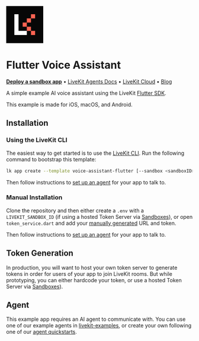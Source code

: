 <a href="https://livekit.io/">
  <img src="./.github/assets/livekit-mark.png" alt="LiveKit logo" width="100" height="100">
</a>

# Flutter Voice Assistant

<p>
  <a href="https://cloud.livekit.io/projects/p_/sandbox"><strong>Deploy a sandbox app</strong></a>
  •
  <a href="https://docs.livekit.io/agents/overview/">LiveKit Agents Docs</a>
  •
  <a href="https://livekit.io/cloud">LiveKit Cloud</a>
  •
  <a href="https://blog.livekit.io/">Blog</a>
</p>

A simple example AI voice assistant using the LiveKit [Flutter SDK](https://github.com/livekit/client-sdk-flutter).

This example is made for iOS, macOS, and Android.

## Installation

### Using the LiveKit CLI

The easiest way to get started is to use the [LiveKit CLI](https://docs.livekit.io/home/cli/cli-setup/). Run the following command to bootstrap this template:

```bash
lk app create --template voice-assistant-flutter [--sandbox <sandboxID>]
```

Then follow instructions to [set up an agent](#agent) for your app to talk to.

### Manual Installation

Clone the repository and then either create a `.env` with a `LIVEKIT_SANDBOX_ID` (if using a hosted Token Server via [Sandboxes](https://cloud.livekit.io/projects/p_/sandbox)), or open `token_service.dart` and add your [manually generated](#token-generation) URL and token.

Then follow instructions to [set up an agent](#agent) for your app to talk to.

## Token Generation

In production, you will want to host your own token server to generate tokens in order for users of your app to join LiveKit rooms. But while prototyping, you can either hardcode your token, or use a hosted Token Server via [Sandboxes](https://cloud.livekit.io/projects/p_/sandbox)). 

## Agent

This example app requires an AI agent to communicate with. You can use one of our example agents in [livekit-examples](https://github.com/livekit-examples/), or create your own following one of our [agent quickstarts](https://docs.livekit.io/agents/quickstart/).
